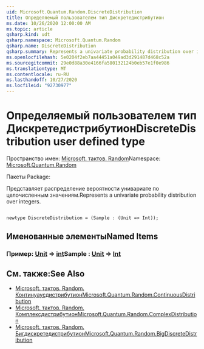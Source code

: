 ```yaml
---
uid: Microsoft.Quantum.Random.DiscreteDistribution
title: Определяемый пользователем тип Дискретедистрибутион
ms.date: 10/26/2020 12:00:00 AM
ms.topic: article
qsharp.kind: udt
qsharp.namespace: Microsoft.Quantum.Random
qsharp.name: DiscreteDistribution
qsharp.summary: Represents a univariate probability distribution over integers.
ms.openlocfilehash: 5e0204f2eb7aa44451a049ad3d291487d468c52a
ms.sourcegitcommit: 29e0d88a30e4166fa580132124b0eb57e1f0e986
ms.translationtype: MT
ms.contentlocale: ru-RU
ms.lasthandoff: 10/27/2020
ms.locfileid: "92730977"
---
```

# <a name="discretedistribution-user-defined-type"></a><span data-ttu-id="ae0e3-102">Определяемый пользователем тип Дискретедистрибутион</span><span class="sxs-lookup"><span data-stu-id="ae0e3-102">DiscreteDistribution user defined type</span></span>

<span data-ttu-id="ae0e3-103">Пространство имен: [Microsoft. тактов. Random](xref:Microsoft.Quantum.Random)</span><span class="sxs-lookup"><span data-stu-id="ae0e3-103">Namespace: [Microsoft.Quantum.Random](xref:Microsoft.Quantum.Random)</span></span>

<span data-ttu-id="ae0e3-104">Пакеты [](https://nuget.org/packages/)</span><span class="sxs-lookup"><span data-stu-id="ae0e3-104">Package: [](https://nuget.org/packages/)</span></span>


<span data-ttu-id="ae0e3-105">Представляет распределение вероятности унивариате по целочисленным значениям.</span><span class="sxs-lookup"><span data-stu-id="ae0e3-105">Represents a univariate probability distribution over integers.</span></span>

```qsharp

newtype DiscreteDistribution = (Sample : (Unit => Int));
```



## <a name="named-items"></a><span data-ttu-id="ae0e3-106">Именованные элементы</span><span class="sxs-lookup"><span data-stu-id="ae0e3-106">Named Items</span></span>

### <a name="sample--unit--int"></a><span data-ttu-id="ae0e3-107">Пример: [Unit](xref:microsoft.quantum.lang-ref.unit) => [int](xref:microsoft.quantum.lang-ref.int)</span><span class="sxs-lookup"><span data-stu-id="ae0e3-107">Sample : [Unit](xref:microsoft.quantum.lang-ref.unit) => [Int](xref:microsoft.quantum.lang-ref.int)</span></span> 



## <a name="see-also"></a><span data-ttu-id="ae0e3-108">См. также:</span><span class="sxs-lookup"><span data-stu-id="ae0e3-108">See Also</span></span>

- [<span data-ttu-id="ae0e3-109">Microsoft. тактов. Random. Континуаусдистрибутион</span><span class="sxs-lookup"><span data-stu-id="ae0e3-109">Microsoft.Quantum.Random.ContinuousDistribution</span></span>](xref:Microsoft.Quantum.Random.ContinuousDistribution)
- [<span data-ttu-id="ae0e3-110">Microsoft. тактов. Random. Комплексдистрибутион</span><span class="sxs-lookup"><span data-stu-id="ae0e3-110">Microsoft.Quantum.Random.ComplexDistribution</span></span>](xref:Microsoft.Quantum.Random.ComplexDistribution)
- [<span data-ttu-id="ae0e3-111">Microsoft. тактов. Random. Бигдискретедистрибутион</span><span class="sxs-lookup"><span data-stu-id="ae0e3-111">Microsoft.Quantum.Random.BigDiscreteDistribution</span></span>](xref:Microsoft.Quantum.Random.BigDiscreteDistribution)